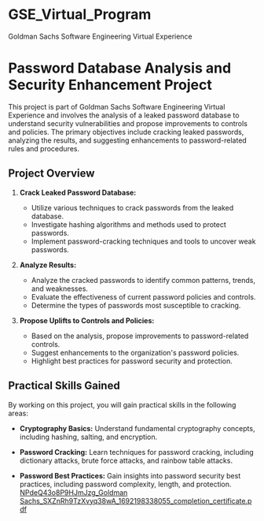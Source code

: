 # GSE_Virtual_Program
Goldman Sachs Software Engineering Virtual Experience


# Password Database Analysis and Security Enhancement Project

This project is part of Goldman Sachs Software Engineering Virtual Experience and involves the analysis of a leaked password database to understand security vulnerabilities and propose improvements to controls and policies. The primary objectives include cracking leaked passwords, analyzing the results, and suggesting enhancements to password-related rules and procedures.

## Project Overview

1. **Crack Leaked Password Database:**
   - Utilize various techniques to crack passwords from the leaked database.
   - Investigate hashing algorithms and methods used to protect passwords.
   - Implement password-cracking techniques and tools to uncover weak passwords.

2. **Analyze Results:**
   - Analyze the cracked passwords to identify common patterns, trends, and weaknesses.
   - Evaluate the effectiveness of current password policies and controls.
   - Determine the types of passwords most susceptible to cracking.

3. **Propose Uplifts to Controls and Policies:**
   - Based on the analysis, propose improvements to password-related controls.
   - Suggest enhancements to the organization's password policies.
   - Highlight best practices for password security and protection.

## Practical Skills Gained

By working on this project, you will gain practical skills in the following areas:

- **Cryptography Basics:** Understand fundamental cryptography concepts, including hashing, salting, and encryption.

- **Password Cracking:** Learn techniques for password cracking, including dictionary attacks, brute force attacks, and rainbow table attacks.

- **Password Best Practices:** Gain insights into password security best practices, including password complexity, length, and protection.
[NPdeQ43o8P9HJmJzg_Goldman Sachs_SXZnRh9TzXvyq38wA_1692198338055_completion_certificate.pdf](https://github.com/monika-sahay/GSE_Virtual_Program/files/12361673/NPdeQ43o8P9HJmJzg_Goldman.Sachs_SXZnRh9TzXvyq38wA_1692198338055_completion_certificate.pdf)

